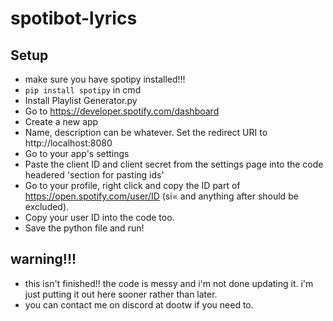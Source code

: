 # spotibot-lyrics

## Setup
- make sure you have spotipy installed!!!
- ```pip install spotipy``` in cmd
- Install Playlist Generator.py
- Go to https://developer.spotify.com/dashboard
- Create a new app
- Name, description can be whatever. Set the redirect URI to http://localhost:8080
- Go to your app's settings
- Paste the client ID and client secret from the settings page into the code headered 'section for pasting ids'
- Go to your profile, right click and copy the ID part of https://open.spotify.com/user/ID (si= and anything after should be excluded).
- Copy your user ID into the code too.
- Save the python file and run!

## warning!!!
- this isn't finished!! the code is messy and i'm not done updating it. i'm just putting it out here sooner rather than later.
- you can contact me on discord at dootw if you need to.

